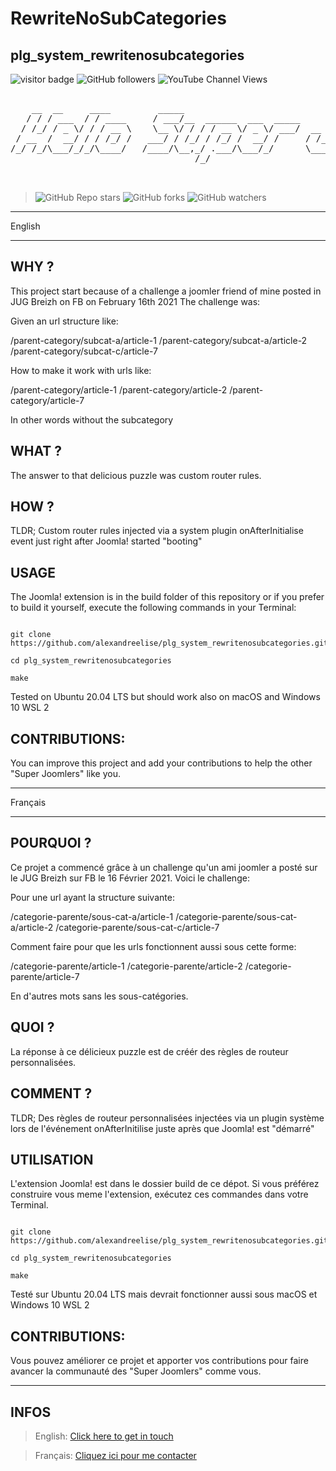 # RewriteNoSubCategories
## plg_system_rewritenosubcategories

![visitor badge](https://visitor-badge.laobi.icu/badge?page_id=alexandreelise.plg_system_rewritenosubcategories&style=flat&format=true)
![GitHub followers](https://img.shields.io/github/followers/alexandreelise?style=flat)
![YouTube Channel Views](https://img.shields.io/youtube/channel/views/UCCya8rIL-PVHm8Mt4QPW-xw?style=flat&label=YouTube%20%40Api%20Adept%20vues)


<pre>

    __  __     ____         _____                              __                      __              
   / / / ___  / / ____     / ___/__  ______  ___  _____       / ____  ____  ____ ___  / ___  __________
  / /_/ / _ \/ / / __ \    \__ \/ / / / __ \/ _ \/ ___/  __  / / __ \/ __ \/ __ `__ \/ / _ \/ ___/ ___/
 / __  /  __/ / / /_/ /   ___/ / /_/ / /_/ /  __/ /     / /_/ / /_/ / /_/ / / / / / / /  __/ /  (__  ) 
/_/ /_/\___/_/_/\____/   /____/\__,_/ .___/\___/_/      \____/\____/\____/_/ /_/ /_/_/\___/_/  /____/  
                                   /_/                                                                 


</pre>

> ![GitHub Repo stars](https://img.shields.io/github/stars/alexandreelise/plg_system_rewritenosubcategories?style=flat) ![GitHub forks](https://img.shields.io/github/forks/alexandreelise/plg_system_rewritenosubcategories?style=flat) ![GitHub watchers](https://img.shields.io/github/watchers/alexandreelise/plg_system_rewritenosubcategories?style=flat)

--------------------------------------

English

--------------------------------------

## WHY ?
This project start because of a challenge a joomler friend of mine posted in JUG Breizh on FB on February 16th 2021
The challenge was:

Given an url structure like:

/parent-category/subcat-a/article-1
/parent-category/subcat-a/article-2
/parent-category/subcat-c/article-7

How to make it work with urls like:

/parent-category/article-1
/parent-category/article-2
/parent-category/article-7

In other words without the subcategory

## WHAT ?
The answer to that delicious puzzle was custom router rules.

## HOW ?
TLDR; Custom router rules injected via a system plugin onAfterInitialise event just right after Joomla! started "booting"

## USAGE
The Joomla! extension is in the build folder of this repository or if you prefer to build it yourself, execute the following commands in your Terminal:

```

git clone https://github.com/alexandreelise/plg_system_rewritenosubcategories.git

cd plg_system_rewritenosubcategories

make

```

Tested on Ubuntu 20.04 LTS but should work also on macOS and Windows 10 WSL 2

## CONTRIBUTIONS:
You can improve this project and add your contributions to help the other "Super Joomlers" like you.

------------------------------------------

Français

------------------------------------------

## POURQUOI ?
Ce projet a commencé grâce à un challenge qu'un ami joomler a posté sur le JUG Breizh sur FB le 16 Février 2021.
Voici le challenge:

Pour une url ayant la structure suivante:

/categorie-parente/sous-cat-a/article-1
/categorie-parente/sous-cat-a/article-2
/categorie-parente/sous-cat-c/article-7

Comment faire pour que les urls fonctionnent aussi sous cette forme:

/categorie-parente/article-1
/categorie-parente/article-2
/categorie-parente/article-7

En d'autres mots sans les sous-catégories.

## QUOI ?
La réponse à ce délicieux puzzle est de créér des règles de routeur personnalisées.

## COMMENT ?
TLDR; Des règles de routeur personnalisées injectées via un plugin système lors de l'événement onAfterInitilise juste après que Joomla! est "démarré"

## UTILISATION
L'extension Joomla! est dans le dossier build de ce dépot.
Si vous préférez construire vous meme l'extension, exécutez ces commandes dans votre Terminal.

```

git clone https://github.com/alexandreelise/plg_system_rewritenosubcategories.git

cd plg_system_rewritenosubcategories

make

```

Testé sur Ubuntu 20.04 LTS mais devrait fonctionner aussi sous macOS et Windows 10 WSL 2

## CONTRIBUTIONS:
Vous pouvez améliorer ce projet et apporter vos contributions pour faire avancer la communauté des "Super Joomlers" comme vous.

--------------------------------------------
## INFOS

> English: [Click here to get in touch](https://github.com/mralexandrelise/mralexandrelise/blob/master/community.md "Get in touch")

> Français: [Cliquez ici pour me contacter](https://github.com/mralexandrelise/mralexandrelise/blob/master/community.md "Me contacter")
